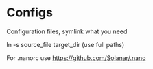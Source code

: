 Configs
=======

Configuration files, symlink what you need

ln -s source_file target_dir (use full paths)

For .nanorc use https://github.com/Solanar/.nano
